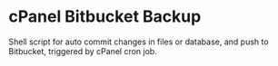 # cPanel Bitbucket Backup
Shell script for auto commit changes in files or database, and push to Bitbucket, triggered by cPanel cron job.
